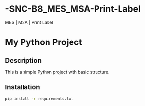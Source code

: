 # -SNC-B8_MES_MSA-Print-Label

MES | MSA | Print Label

# My Python Project

## Description

This is a simple Python project with basic structure.

## Installation

```bash
pip install -r requirements.txt
```
